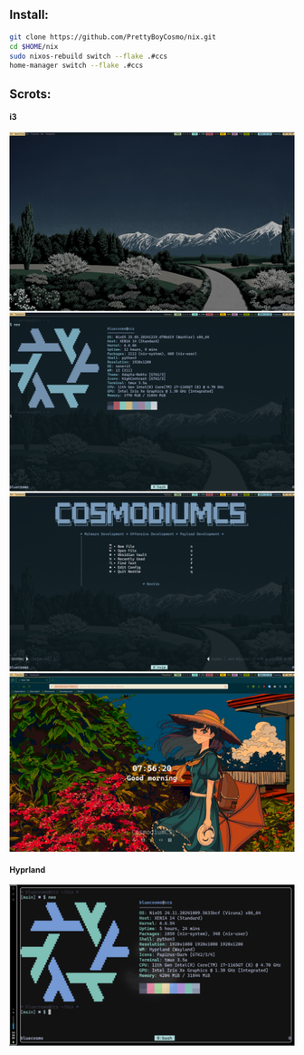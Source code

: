 ## Install:

```bash
git clone https://github.com/PrettyBoyCosmo/nix.git
cd $HOME/nix
sudo nixos-rebuild switch --flake .#ccs
home-manager switch --flake .#ccs
```

## Scrots:
#### i3
![i3](assets/i30.png)
![i3](assets/i31.png)
![i3](assets/i32.png)
![i3](assets/i33.png)

#### Hyprland
![fastfetch](assets/fastfetch.png)
